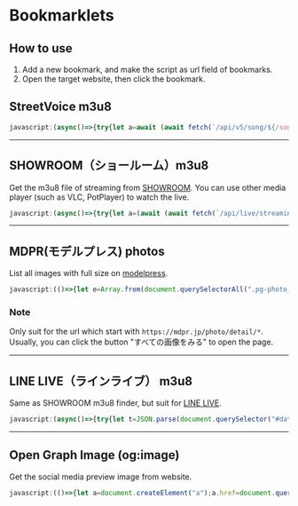 # Bookmarklets

## How to use

1. Add a new bookmark, and make the script as url field of bookmarks.
2. Open the target website, then click the bookmark.

## StreetVoice m3u8

```js
javascript:(async()=>{try{let a=await (await fetch(`/api/v5/song/${/songs\/(\d+)/.exec(window.location)[1]}/hls/file/`,{method:"POST"})).json();prompt("m3u8",a.file)}catch(b){console.error(b)}})();
```

---

## SHOWROOM（ショールーム）m3u8
Get the m3u8 file of streaming from [SHOWROOM](https://www.showroom-live.com/). You can use other media player (such as VLC, PotPlayer) to watch the live.

```js
javascript:(async()=>{try{let a=(await (await fetch(`/api/live/streaming_url?room_id=${window.__NUXT__.state.roomId}&ignore_low_stream=1`)).json()).streaming_url_list.find(a=>"hls"==a.type).url;prompt("m3u8",a)}catch(b){console.error(b)}})();
```

---

## MDPR(モデルプレス) photos
List all images with full size on [modelpress](https://mdpr.jp/).

```js
javascript:(()=>{let e=Array.from(document.querySelectorAll(".pg-photo__body img")).map(e=>{let t=new URL(e.src);return t.origin+t.pathname});document.body.innerHTML="",e.forEach(e=>{let t=document.createElement("img");t.src=e,t.style.cssText="height:300px",document.body.appendChild(t)})})();
```
### Note
Only suit for the url which start with `https://mdpr.jp/photo/detail/*`. Usually, you can click the button "すべての画像をみる" to open the page.

---

## LINE LIVE（ラインライブ） m3u8
Same as SHOWROOM m3u8 finder, but suit for [LINE LIVE](https://live.line.me/).

```js
javascript:(async()=>{try{let t=JSON.parse(document.querySelector("#data").getAttribute("data-broadcast")).item,a=await(await fetch(`https://live-api.line-apps.com/web/v4.0/channel/${t.channelId}/broadcast/${t.id}`)).json();prompt("m3u8",a.liveHLSURLs[720])}catch(t){console.error(t)}})();
```

---

## Open Graph Image (og:image) 
Get the social media preview image from website.

```js
javascript:(()=>{let a=document.createElement("a");a.href=document.querySelector('meta[property="og:image"]').getAttribute("content");document.querySelector("body").appendChild(a);a.click()})();
```
